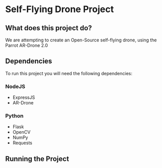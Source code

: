 # Self-Flying Drone Project

## What does this project do?
We are attempting to create an Open-Source self-flying drone, using the Parrot AR-Drone 2.0

## Dependencies
To run this project you will need the following dependencies:

### NodeJS
* ExpressJS
* AR-Drone
### Python
* Flask
* OpenCV
* NumPy
* Requests

## Running the Project